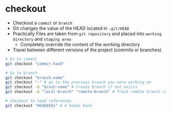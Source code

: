 # checkout

- Checkout a `commit` or `branch`
- Git changes the value of the HEAD located in `.git/HEAD`
- Practically Files are taken from `git repository` and placed into `working directory` and `staging area`
  - Completely override the content of the working directory
- Travel between different versions of the project (commits or branches)

```sh
# Go to commit
git checkout "commit-hash"

# Go to branch
git checkout "branch-name"
git checkout "-" # go to the previous branch you were working on
git checkout -b "brach-name" # Create branch if not exists
git checkout -b "local-branch" "remote-branch" # Track remote branch (or git checkout branch-name)

# Checkout to head references
git checkout "HEAD@{6}" # 6 heads back
```
